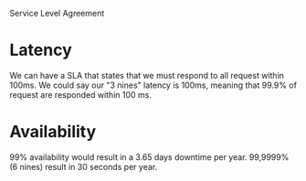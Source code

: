 Service Level Agreement

# Latency
We can have a SLA that states that we must respond to all request within 100ms. We could say our "3 nines" latency is 100ms, meaning that 99.9% of request are responded within 100 ms.

# Availability
99% availability would result in a 3.65 days downtime per year.
99,9999% (6 nines) result in 30 seconds per year.